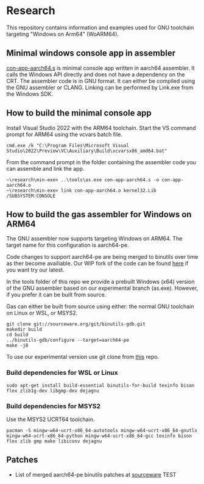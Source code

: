 # Research
This repository contains information and examples used for GNU toolchain targeting "Windows on Arm64" (WoARM64).

## Minimal windows console app in assembler

[con-app-aarch64.s](min-exe/con-app-aarch64.s) is minimal console app written in aarch64 assembler. It calls the Windows API directly and does not have a dependency on the CRT.
The assembler code is in GNU format. It can either be compiled using the GNU assembler or CLANG. Linking can be performed by Link.exe from the Windows SDK.

## How to build the minimal console app

Install Visual Studio 2022 with the ARM64 toolchain. Start the VS command prompt for ARM64 using the vcvars batch file.
```
cmd.exe /k "C:\Program Files\Microsoft Visual Studio\2022\Preview\VC\Auxiliary\Build\vcvarsx86_amd64.bat"
```
From the command prompt in the folder containing the assembler code you can assemble and link the app. 
```
~\research\min-exe> ..\tools\as.exe con-app-aarch64.s -o con-app-aarch64.o
~\research\min-exe> link con-app-aarch64.o kernel32.Lib /SUBSYSTEM:CONSOLE
```

## How to build the gas assembler for Windows on ARM64

The GNU assembler now supports targeting Windows on ARM64. The target name for this configuration is aarch64-pe. 

Code changes to support aarch64-pe are being merged to binutils over time as ther become availiable. Our WIP fork of the code can be found [here](https://github.com/Windows-on-ARM-Experiments/binutils-gdb/tree/aarch64-pe) if you want try our latest.

In the tools folder of this repo we provide a prebuilt Windows (x64) version of the GNU assembler based on our experimental branch (as.exe). However, if you prefer it can be built from source.

Gas can either be built from source using either: the normal GNU toolchain on Linux or WSL, or MSYS2.

```
git clone git://sourceware.org/git/binutils-gdb.git
makedir build
cd build
../binutils-gdb/configure --target=aarch64-pe
make -j8
```

To use our experimental version use git clone from [this](https://github.com/Windows-on-ARM-Experiments/binutils-gdb/tree/aarch64-pe) repo.

### Build dependencies for WSL or Linux

```
sudo apt-get install build-essential binutils-for-build texinfo bison flex zlib1g-dev libgmp-dev dejagnu 
```

### Build dependencies for MSYS2

Use the MSYS2 UCRT64 toolchain.
```
pacman -S mingw-w64-ucrt-x86_64-autotools mingw-w64-ucrt-x86_64-gnutls mingw-w64-ucrt-x86_64-python mingw-w64-ucrt-x86_64-gcc texinfo bison flex zlib gmp make libiconv dejagnu
```

## Patches 

 - List of merged aarch64-pe binutils patches at [sourceware](https://sourceware.org/git/?p=binutils-gdb.git&a=search&h=HEAD&st=commit&s=aarch64-pe)
TEST